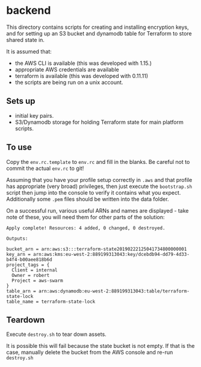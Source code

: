 # backend
This directory contains scripts for creating and installing encryption keys, and for setting up an S3 bucket and dynamodb table for Terraform to store shared state in.

It is assumed that:
 - the AWS CLI is available (this was developed with 1.15.)
 - appropriate AWS credentials are available
 - terraform is available (this was developed with 0.11.11)
 - the scripts are being run on a unix account.

## Sets up
 - initial key pairs.
 - S3/Dynamodb storage for holding Terraform state for main platform scripts.

## To use
Copy the `env.rc.template` to `env.rc` and fill in the blanks. Be careful not to commit the actual `env.rc` to git!

Assuming that you have your profile setup correctly in `.aws` and that profile has appropriate (very broad) privileges, then just execute the `bootstrap.sh` script then jump into the console to verify it contains what you expect. Additionally some `.pem` files should be written into the data folder.

On a successful run, various useful ARNs and names are displayed - take note of these, you will need them for other parts of the solution:

```
Apply complete! Resources: 4 added, 0 changed, 0 destroyed.

Outputs:

bucket_arn = arn:aws:s3:::terraform-state20190222125041734800000001
key_arn = arn:aws:kms:eu-west-2:889199313043:key/dcebdb94-dd79-4d33-b4f4-b00aee818b6d
project_tags = {
  Client = internal
  Owner = robert
  Project = aws-swarm
}
table_arn = arn:aws:dynamodb:eu-west-2:889199313043:table/terraform-state-lock
table_name = terraform-state-lock
```

## Teardown

Execute `destroy.sh` to tear down assets.

It is possible this will fail because the state bucket is not empty. If that is the case, manually delete the bucket from the AWS console and re-run `destroy.sh`
